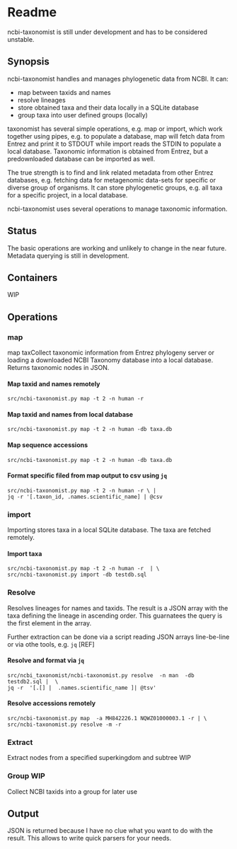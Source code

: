 # Readme

ncbi-taxonomist is still under development and has to be considered unstable.

## Synopsis

ncbi-taxonomist handles and manages phylogenetic data from NCBI. It can:
  - map between taxids and names
  - resolve lineages
  - store obtained taxa and their data locally in a SQLite database
  - group taxa into user defined groups (locally)

taxonomist has several simple operations, e.g. map or import, which work
together using pipes, e.g. to populate a database, map will fetch data from
Entrez and print it to STDOUT while import reads the STDIN to populate a local
database. Taxonomic information is obtained from Entrez, but a predownloaded
database can be imported as well.

The true strength is to find and link related metadata from other Entrez
databases, e.g. fetching data for metagenomic data-sets for specific or
diverse group of organisms. It can store phylogenetic groups, e.g. all taxa
for a specific project, in a local database.

ncbi-taxonomist uses several operations to manage taxonomic information.

## Status

The basic operations are working and unlikely to change in the near future.
Metadata querying is still in development.

## Containers

WIP

## Operations

### map

map taxCollect taxonomic information from Entrez phylogeny server or loading a
downloaded NCBI Taxonomy database into a local database. Returns taxonomic
nodes in JSON.

#### Map taxid and names remotely

`src/ncbi-taxonomist.py map -t 2 -n human -r`

#### Map taxid and names from local database

`src/ncbi-taxonomist.py map -t 2 -n human -db taxa.db`

#### Map sequence accessions

`src/ncbi-taxonomist.py map -t 2 -n human -db taxa.db`

#### Format specific filed from map output to csv using `jq`

```
src/ncbi-taxonomist.py map -t 2 -n human -r \ |
jq -r '[.taxon_id, .names.scientific_name] | @csv
```

### import

Importing stores taxa in a local SQLite database. The taxa are fetched remotely.

#### Import taxa
```
src/ncbi-taxonomist.py map -t 2 -n human -r  | \
src/ncbi-taxonomist.py import -db testdb.sql
```

### Resolve

Resolves lineages for names and taxids. The result is a JSON array with the taxa
defining the lineage in ascending order. This guarnatees the query is the  first
element in the array.

Further extraction can be done via a script reading JSON arrays line-be-line or
via othe tools, e.g. `jq` [REF]

#### Resolve and format via `jq`

```
src/ncbi_taxonomist/ncbi-taxonomist.py resolve  -n man  -db testdb2.sql |  \
jq -r  '[.[] |  .names.scientific_name ]| @tsv'
```
#### Resolve accessions remotely

```
src/ncbi-taxonomist.py map  -a MH842226.1 NQWZ01000003.1 -r | \
src/ncbi-taxonomist.py resolve -m -r

```
### Extract

Extract nodes from a specified superkingdom and subtree
WIP

### Group **WIP**

Collect NCBI taxids into a group for later use


## Output

JSON is returned because I have no clue what you want to do with the result.
This allows to write quick parsers for your needs.

[0]: https://stedolan.github.io/jq/
